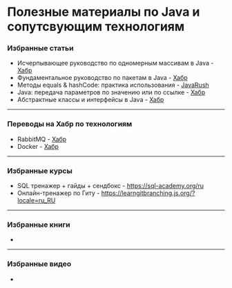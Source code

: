 # Полезные материалы по Java и сопутсвующим технологиям

### Избранные статьи
- Исчерпывающее руководство по одномерным массивам в Java - [Хабр](https://habr.com/ru/articles/753638/#1)
- Фундаментальное руководство по пакетам в Java - [Хабр](https://habr.com/ru/articles/755654/)
- Методы equals & hashCode: практика использования - [JavaRush](https://javarush.com/groups/posts/2179-metodih-equals--hashcode-praktika-ispoljhzovanija)
- Java: передача параметров по значению или по ссылке - [Хабр](https://habr.com/ru/amp/publications/551026/)
- Абстрактные классы и интерфейсы в Java - [Хабр](https://habr.com/ru/companies/otus/articles/707762/)
------------------------------------------------------------------------------------------------------------
  
### Переводы на Хабр по технологиям
- RabbitMQ - [Хабр](https://habr.com/ru/post/149694/)
- Docker - [Хабр](https://habr.com/ru/company/ruvds/blog/438796/)

------------------------------------------------------------------------------------------------------------


### Избранные курсы
- SQL тренажер + гайды + сендбокс - https://sql-academy.org/ru
- Онлайн-тренажер по Гиту - https://learngitbranching.js.org/?locale=ru_RU

------------------------------------------------------------------------------------------------------------
  
### Избранные книги
-

------------------------------------------------------------------------------------------------------------

### Избранные видео
-

